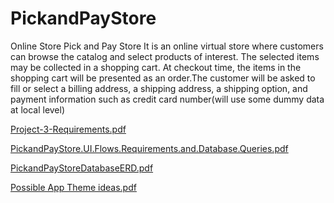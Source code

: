 # PickandPayStore
Online Store
Pick and Pay Store
It is an online virtual store where customers can browse the catalog and select products of interest. 
The selected items may be collected in a shopping cart. At checkout time, the items in the shopping cart will be presented as an order.The customer will be asked to fill or select a billing address, a shipping address, a shipping option, and payment information such as credit card number(will use some dummy data at local level)

[Project-3-Requirements.pdf](https://github.com/algoives/PickandPayStore/files/8411348/Project-3-Requirements.pdf)


[PickandPayStore.UI.Flows.Requirements.and.Database.Queries.pdf](https://github.com/algoives/PickandPayStore/files/8411353/PickandPayStore.UI.Flows.Requirements.and.Database.Queries.pdf)

[PickandPayStoreDatabaseERD.pdf](https://github.com/algoives/PickandPayStore/files/8428049/PickandPayStoreDatabaseERD.pdf)

[Possible App Theme ideas.pdf](https://github.com/algoives/PickandPayStore/files/8411338/Possible.App.Theme.ideas.pdf)
